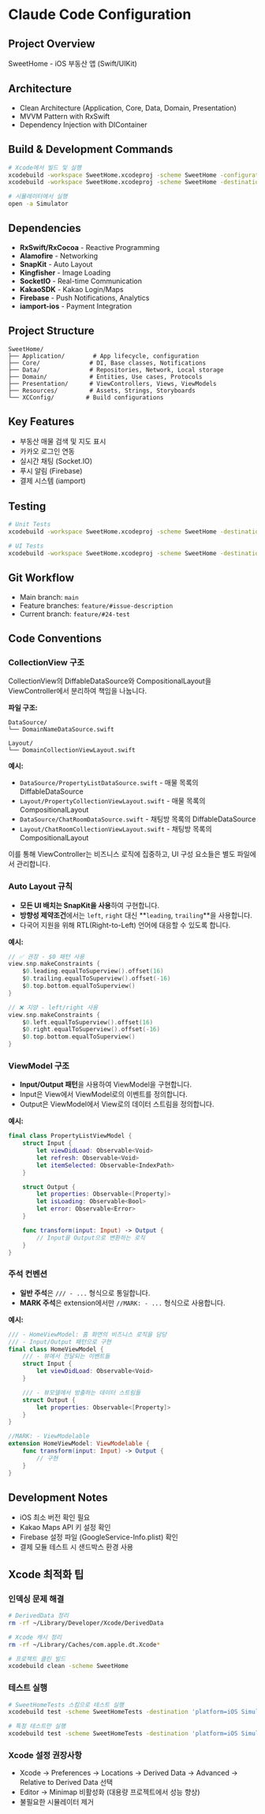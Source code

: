 # Claude Code Configuration

## Project Overview
SweetHome - iOS 부동산 앱 (Swift/UIKit)

## Architecture
- Clean Architecture (Application, Core, Data, Domain, Presentation)
- MVVM Pattern with RxSwift
- Dependency Injection with DIContainer

## Build & Development Commands
```bash
# Xcode에서 빌드 및 실행
xcodebuild -workspace SweetHome.xcodeproj -scheme SweetHome -configuration Debug build
xcodebuild -workspace SweetHome.xcodeproj -scheme SweetHome -destination 'platform=iOS Simulator,name=iPhone 15' test

# 시뮬레이터에서 실행
open -a Simulator
```

## Dependencies
- **RxSwift/RxCocoa** - Reactive Programming
- **Alamofire** - Networking
- **SnapKit** - Auto Layout
- **Kingfisher** - Image Loading
- **SocketIO** - Real-time Communication
- **KakaoSDK** - Kakao Login/Maps
- **Firebase** - Push Notifications, Analytics
- **iamport-ios** - Payment Integration

## Project Structure
```
SweetHome/
├── Application/        # App lifecycle, configuration
├── Core/              # DI, Base classes, Notifications
├── Data/              # Repositories, Network, Local storage
├── Domain/            # Entities, Use cases, Protocols
├── Presentation/      # ViewControllers, Views, ViewModels
├── Resources/         # Assets, Strings, Storyboards
└── XCConfig/         # Build configurations
```

## Key Features
- 부동산 매물 검색 및 지도 표시
- 카카오 로그인 연동
- 실시간 채팅 (Socket.IO)
- 푸시 알림 (Firebase)
- 결제 시스템 (iamport)

## Testing
```bash
# Unit Tests
xcodebuild -workspace SweetHome.xcodeproj -scheme SweetHome -destination 'platform=iOS Simulator,name=iPhone 15' test

# UI Tests
xcodebuild -workspace SweetHome.xcodeproj -scheme SweetHome -destination 'platform=iOS Simulator,name=iPhone 15' test -only-testing:SweetHomeUITests
```

## Git Workflow
- Main branch: `main`
- Feature branches: `feature/#issue-description`
- Current branch: `feature/#24-test`

## Code Conventions

### CollectionView 구조
CollectionView의 DiffableDataSource와 CompositionalLayout을 ViewController에서 분리하여 책임을 나눕니다.

**파일 구조:**
```
DataSource/
└── DomainNameDataSource.swift

Layout/
└── DomainCollectionViewLayout.swift
```

**예시:**
- `DataSource/PropertyListDataSource.swift` - 매물 목록의 DiffableDataSource
- `Layout/PropertyCollectionViewLayout.swift` - 매물 목록의 CompositionalLayout
- `DataSource/ChatRoomDataSource.swift` - 채팅방 목록의 DiffableDataSource
- `Layout/ChatRoomCollectionViewLayout.swift` - 채팅방 목록의 CompositionalLayout

이를 통해 ViewController는 비즈니스 로직에 집중하고, UI 구성 요소들은 별도 파일에서 관리합니다.

### Auto Layout 규칙
- **모든 UI 배치는 SnapKit을 사용**하여 구현합니다.
- **방향성 제약조건**에서는 `left`, `right` 대신 **`leading`, `trailing`**을 사용합니다.
- 다국어 지원을 위해 RTL(Right-to-Left) 언어에 대응할 수 있도록 합니다.

**예시:**
```swift
// ✅ 권장 - $0 패턴 사용
view.snp.makeConstraints {
    $0.leading.equalToSuperview().offset(16)
    $0.trailing.equalToSuperview().offset(-16)
    $0.top.bottom.equalToSuperview()
}

// ❌ 지양 - left/right 사용
view.snp.makeConstraints {
    $0.left.equalToSuperview().offset(16)
    $0.right.equalToSuperview().offset(-16)
    $0.top.bottom.equalToSuperview()
}
```

### ViewModel 구조
- **Input/Output 패턴**을 사용하여 ViewModel을 구현합니다.
- Input은 View에서 ViewModel로의 이벤트를 정의합니다.
- Output은 ViewModel에서 View로의 데이터 스트림을 정의합니다.

**예시:**
```swift
final class PropertyListViewModel {
    struct Input {
        let viewDidLoad: Observable<Void>
        let refresh: Observable<Void>
        let itemSelected: Observable<IndexPath>
    }

    struct Output {
        let properties: Observable<[Property]>
        let isLoading: Observable<Bool>
        let error: Observable<Error>
    }

    func transform(input: Input) -> Output {
        // Input을 Output으로 변환하는 로직
    }
}
```

### 주석 컨벤션
- **일반 주석**은 `/// - ...` 형식으로 통일합니다.
- **MARK 주석**은 extension에서만 `//MARK: - ...` 형식으로 사용합니다.

**예시:**
```swift
/// - HomeViewModel: 홈 화면의 비즈니스 로직을 담당
/// - Input/Output 패턴으로 구현
final class HomeViewModel {
    /// - 뷰에서 전달되는 이벤트들
    struct Input {
        let viewDidLoad: Observable<Void>
    }

    /// - 뷰모델에서 방출하는 데이터 스트림들
    struct Output {
        let properties: Observable<[Property]>
    }
}

//MARK: - ViewModelable
extension HomeViewModel: ViewModelable {
    func transform(input: Input) -> Output {
        // 구현
    }
}
```

## Development Notes
- iOS 최소 버전 확인 필요
- Kakao Maps API 키 설정 확인
- Firebase 설정 파일 (GoogleService-Info.plist) 확인
- 결제 모듈 테스트 시 샌드박스 환경 사용

## Xcode 최적화 팁
### 인덱싱 문제 해결
```bash
# DerivedData 정리
rm -rf ~/Library/Developer/Xcode/DerivedData

# Xcode 캐시 정리
rm -rf ~/Library/Caches/com.apple.dt.Xcode*

# 프로젝트 클린 빌드
xcodebuild clean -scheme SweetHome
```

### 테스트 실행
```bash
# SweetHomeTests 스킴으로 테스트 실행
xcodebuild test -scheme SweetHomeTests -destination 'platform=iOS Simulator,name=iPhone SE (3rd generation)'

# 특정 테스트만 실행
xcodebuild test -scheme SweetHomeTests -destination 'platform=iOS Simulator,name=iPhone SE (3rd generation)' -only-testing:SweetHomeTests/HomeViewModelTests
```

### Xcode 설정 권장사항
- Xcode → Preferences → Locations → Derived Data → Advanced → Relative to Derived Data 선택
- Editor → Minimap 비활성화 (대용량 프로젝트에서 성능 향상)
- 불필요한 시뮬레이터 제거
